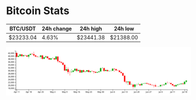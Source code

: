 # Bitcoin Stats

BTC/USDT|24h change|24h high|24h low|
|---|---|---|---|
|$23233.04|4.63%|$23441.38|$21388.00|

<img src="./chart.svg">
